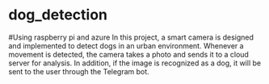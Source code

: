 # dog_detection
#Using raspberry pi and azure
In this project, a smart camera is designed and implemented to detect dogs in an urban environment. Whenever a movement is detected, the camera takes a photo and sends it to a cloud server for analysis. In addition, if the image is recognized as a dog, it will be sent to the user through the Telegram bot.
